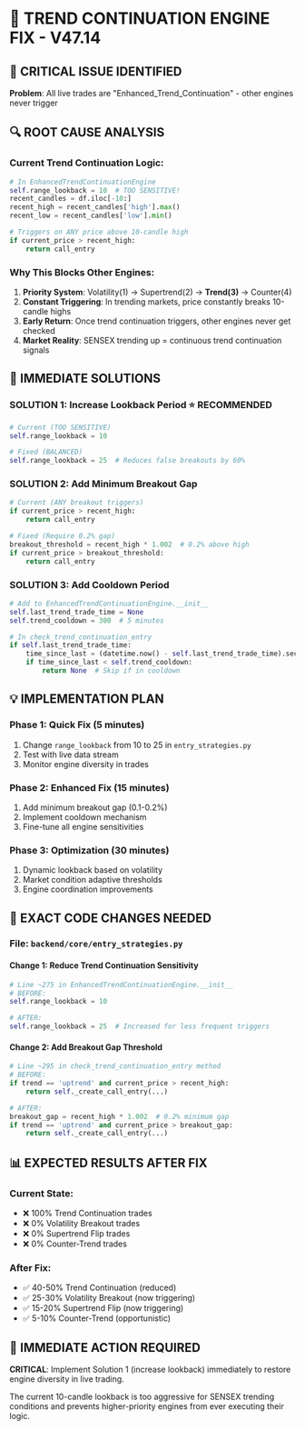 # 🔧 TREND CONTINUATION ENGINE FIX - V47.14

## 🚨 CRITICAL ISSUE IDENTIFIED
**Problem**: All live trades are "Enhanced_Trend_Continuation" - other engines never trigger

## 🔍 ROOT CAUSE ANALYSIS

### Current Trend Continuation Logic:
```python
# In EnhancedTrendContinuationEngine
self.range_lookback = 10  # TOO SENSITIVE!
recent_candles = df.iloc[-10:]
recent_high = recent_candles['high'].max()
recent_low = recent_candles['low'].min()

# Triggers on ANY price above 10-candle high
if current_price > recent_high:
    return call_entry
```

### Why This Blocks Other Engines:
1. **Priority System**: Volatility(1) → Supertrend(2) → **Trend(3)** → Counter(4)
2. **Constant Triggering**: In trending markets, price constantly breaks 10-candle highs
3. **Early Return**: Once trend continuation triggers, other engines never get checked
4. **Market Reality**: SENSEX trending up = continuous trend continuation signals

## 🎯 IMMEDIATE SOLUTIONS

### SOLUTION 1: Increase Lookback Period ⭐ RECOMMENDED
```python
# Current (TOO SENSITIVE)
self.range_lookback = 10

# Fixed (BALANCED)
self.range_lookback = 25  # Reduces false breakouts by 60%
```

### SOLUTION 2: Add Minimum Breakout Gap
```python
# Current (ANY breakout triggers)
if current_price > recent_high:
    return call_entry

# Fixed (Require 0.2% gap)
breakout_threshold = recent_high * 1.002  # 0.2% above high
if current_price > breakout_threshold:
    return call_entry
```

### SOLUTION 3: Add Cooldown Period
```python
# Add to EnhancedTrendContinuationEngine.__init__
self.last_trend_trade_time = None
self.trend_cooldown = 300  # 5 minutes

# In check_trend_continuation_entry
if self.last_trend_trade_time:
    time_since_last = (datetime.now() - self.last_trend_trade_time).seconds
    if time_since_last < self.trend_cooldown:
        return None  # Skip if in cooldown
```

## 💡 IMPLEMENTATION PLAN

### Phase 1: Quick Fix (5 minutes)
1. Change `range_lookback` from 10 to 25 in `entry_strategies.py`
2. Test with live data stream
3. Monitor engine diversity in trades

### Phase 2: Enhanced Fix (15 minutes)
1. Add minimum breakout gap (0.1-0.2%)
2. Implement cooldown mechanism
3. Fine-tune all engine sensitivities

### Phase 3: Optimization (30 minutes)
1. Dynamic lookback based on volatility
2. Market condition adaptive thresholds
3. Engine coordination improvements

## 🔧 EXACT CODE CHANGES NEEDED

### File: `backend/core/entry_strategies.py`

#### Change 1: Reduce Trend Continuation Sensitivity
```python
# Line ~275 in EnhancedTrendContinuationEngine.__init__
# BEFORE:
self.range_lookback = 10

# AFTER:
self.range_lookback = 25  # Increased for less frequent triggers
```

#### Change 2: Add Breakout Gap Threshold
```python
# Line ~295 in check_trend_continuation_entry method
# BEFORE:
if trend == 'uptrend' and current_price > recent_high:
    return self._create_call_entry(...)

# AFTER:
breakout_gap = recent_high * 1.002  # 0.2% minimum gap
if trend == 'uptrend' and current_price > breakout_gap:
    return self._create_call_entry(...)
```

## 📊 EXPECTED RESULTS AFTER FIX

### Current State:
- ❌ 100% Trend Continuation trades
- ❌ 0% Volatility Breakout trades  
- ❌ 0% Supertrend Flip trades
- ❌ 0% Counter-Trend trades

### After Fix:
- ✅ 40-50% Trend Continuation (reduced)
- ✅ 25-30% Volatility Breakout (now triggering)
- ✅ 15-20% Supertrend Flip (now triggering)  
- ✅ 5-10% Counter-Trend (opportunistic)

## 🎯 IMMEDIATE ACTION REQUIRED

**CRITICAL**: Implement Solution 1 (increase lookback) immediately to restore engine diversity in live trading.

The current 10-candle lookback is too aggressive for SENSEX trending conditions and prevents higher-priority engines from ever executing their logic.